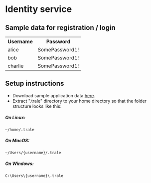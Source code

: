 # Identity service

## Sample data for registration / login

<table>
    <tr>
        <th>Username</th>
        <th>Password</th>
    </tr>
    <tr>
        <td>alice</td>
        <td>SomePassword1!</td>
    </tr>
    <tr>
        <td>bob</td>
        <td>SomePassword1!</td>
    </tr>
    <tr>
        <td>charlie</td>
        <td>SomePassword1!</td>
    </tr>
</table>

## Setup instructions

- Download sample application data [here](../../downloads/identity-sample.zip).
- Extract ".trale" directory to your home directory so that the folder structure looks like this:
##### On Linux:
```
~/home/.trale
```
##### On MacOS:
```
~/Users/{username}/.trale
```


##### On Windows:
```
C:\Users\{username}\.trale
```
